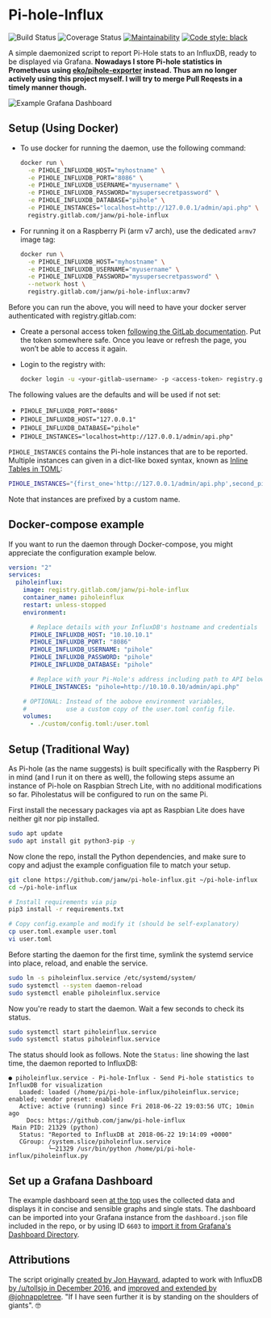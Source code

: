 # Pi-hole-Influx

![Build Status](https://gitlab.com/janw/pi-hole-influx/badges/master/pipeline.svg)
![Coverage Status](https://gitlab.com/janw/pi-hole-influx/badges/master/coverage.svg?job=py37)
[![Maintainability](https://api.codeclimate.com/v1/badges/cfe71020e6505ca65cfc/maintainability)](https://codeclimate.com/github/janw/pi-hole-influx/maintainability)
[![Code style: black](https://img.shields.io/badge/code%20style-black-000000.svg)](https://github.com/ambv/black)

A simple daemonized script to report Pi-Hole stats to an InfluxDB, ready to be displayed via Grafana. **Nowadays I store Pi-hole statistics in Prometheus using [eko/pihole-exporter](https://github.com/eko/pihole-exporter) instead. Thus am no longer actively using this project myself. I will try to merge Pull Reqests in a timely manner though.**

![Example Grafana Dashboard](.readme-assets/dashboard.png)

## Setup (Using Docker)

* To use docker for running the daemon, use the following command:

  ```bash
  docker run \
    -e PIHOLE_INFLUXDB_HOST="myhostname" \
    -e PIHOLE_INFLUXDB_PORT="8086" \
    -e PIHOLE_INFLUXDB_USERNAME="myusername" \
    -e PIHOLE_INFLUXDB_PASSWORD="mysupersecretpassword" \
    -e PIHOLE_INFLUXDB_DATABASE="pihole" \
    -e PIHOLE_INSTANCES="localhost=http://127.0.0.1/admin/api.php" \
    registry.gitlab.com/janw/pi-hole-influx
  ```

* For running it on a Raspberry Pi (arm v7 arch), use the dedicated `armv7` image tag:

  ```bash
  docker run \
    -e PIHOLE_INFLUXDB_HOST="myhostname" \
    -e PIHOLE_INFLUXDB_USERNAME="myusername" \
    -e PIHOLE_INFLUXDB_PASSWORD="mysupersecretpassword" \
    --network host \
    registry.gitlab.com/janw/pi-hole-influx:armv7
  ```

Before you can run the above, you will need to have your docker server authenticated with registry.gitlab.com:

* Create a personal access token [following the GitLab documentation](https://docs.gitlab.com/ee/user/profile/personal_access_tokens.html). Put the token somewhere safe. Once you leave or refresh the page, you won’t be able to access it again.
* Login to the registry with:

  ```bash
  docker login -u <your-gitlab-username> -p <access-token> registry.gitlab.com
  ```

The following values are the defaults and will be used if not set:

* `PIHOLE_INFLUXDB_PORT="8086"`
* `PIHOLE_INFLUXDB_HOST="127.0.0.1"`
* `PIHOLE_INFLUXDB_DATABASE="pihole"`
* `PIHOLE_INSTANCES="localhost=http://127.0.0.1/admin/api.php"`

`PIHOLE_INSTANCES` contains the Pi-hole instances that are to be reported. Multiple instances can given in a dict-like boxed syntax, known as [Inline Tables in TOML](https://github.com/toml-lang/toml#inline-table):

```bash
PIHOLE_INSTANCES="{first_one='http://127.0.0.1/admin/api.php',second_pihole='http://192.168.42.79/admin/api.php'[,…]}"
```

Note that instances are prefixed by a custom name.

## Docker-compose example

If you want to run the daemon through Docker-compose, you might appreciate the configuration example below.

```yaml
version: "2"
services:
  piholeinflux:
    image: registry.gitlab.com/janw/pi-hole-influx
    container_name: piholeinflux
    restart: unless-stopped
    environment:

      # Replace details with your InfluxDB's hostname and credentials
      PIHOLE_INFLUXDB_HOST: "10.10.10.1"
      PIHOLE_INFLUXDB_PORT: "8086"
      PIHOLE_INFLUXDB_USERNAME: "pihole"
      PIHOLE_INFLUXDB_PASSWORD: "pihole"
      PIHOLE_INFLUXDB_DATABASE: "pihole"

      # Replace with your Pi-Hole's address including path to API below
      PIHOLE_INSTANCES: "pihole=http://10.10.0.10/admin/api.php"

    # OPTIONAL: Instead of the aobove environment variables,
    #           use a custom copy of the user.toml config file.
    volumes:
      - ./custom/config.toml:/user.toml
```

## Setup (Traditional Way)

As Pi-hole (as the name suggests) is built specifically with the Raspberry Pi in mind (and I run it on there as well), the following steps assume an instance of Pi-hole on Raspbian Strech Lite, with no additional modifications so far. Piholestatus will be configured to run on the same Pi.

First install the necessary packages via apt as Raspbian Lite does have neither git nor pip installed.

```bash
sudo apt update
sudo apt install git python3-pip -y
```

Now clone the repo, install the Python dependencies, and make sure to copy and adjust the example configuation file to match your setup.

```bash
git clone https://github.com/janw/pi-hole-influx.git ~/pi-hole-influx
cd ~/pi-hole-influx

# Install requirements via pip
pip3 install -r requirements.txt

# Copy config.example and modify it (should be self-explanatory)
cp user.toml.example user.toml
vi user.toml
```

Before starting the daemon for the first time, symlink the systemd service into place, reload, and enable the service.

```bash
sudo ln -s piholeinflux.service /etc/systemd/system/
sudo systemctl --system daemon-reload
sudo systemctl enable piholeinflux.service
```

Now you're ready to start the daemon. Wait a few seconds to check its status.

```bash
sudo systemctl start piholeinflux.service
sudo systemctl status piholeinflux.service
```

The status should look as follows. Note the `Status:` line showing the last time, the daemon reported to InfluxDB:

```text
● piholeinflux.service - Pi-hole-Influx - Send Pi-hole statistics to InfluxDB for visualization
   Loaded: loaded (/home/pi/pi-hole-influx/piholeinflux.service; enabled; vendor preset: enabled)
   Active: active (running) since Fri 2018-06-22 19:03:56 UTC; 10min ago
     Docs: https://github.com/janw/pi-hole-influx
 Main PID: 21329 (python)
   Status: "Reported to InfluxDB at 2018-06-22 19:14:09 +0000"
   CGroup: /system.slice/piholeinflux.service
           └─21329 /usr/bin/python /home/pi/pi-hole-influx/piholeinflux.py
```

## Set up a Grafana Dashboard

The example dashboard seen [at the top](#pi-hole-influx) uses the collected data and displays it in concise and sensible graphs and single stats. The dashboard can be imported into your Grafana instance from the `dashboard.json` file included in the repo, or by using ID `6603` to [import it from Grafana's Dashboard Directory](https://grafana.com/dashboards/6603).

## Attributions

The script originally [created by Jon Hayward](https://fattylewis.com/Graphing-pi-hole-stats/), adapted to work with InfluxDB [by /u/tollsjo in December 2016](https://github.com/sco01/piholestatus), and [improved and extended by @johnappletree](https://github.com/johnappletree/piholestatus). "If I have seen further it is by standing on the shoulders of giants". 🤓
